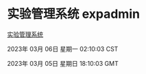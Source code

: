 # 实验管理系统 expadmin
[实验管理系统](http://:56808/expadmin-782313d2-e1b1-4ea7-932e-3a55e6a1a4d0/)

2023年 03月 06日 星期一 02:10:03 CST

2023年 03月 05日 星期日 18:10:03 GMT
